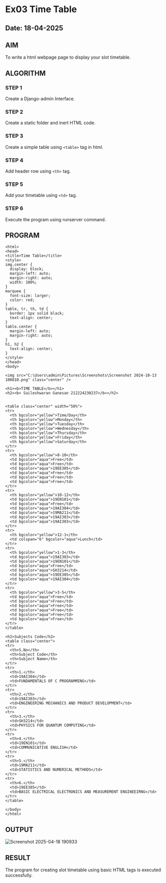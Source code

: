 # Ex03 Time Table
## Date: 18-04-2025

## AIM
To write a html webpage page to display your slot timetable.

## ALGORITHM
### STEP 1
Create a Django-admin Interface.

### STEP 2
Create a static folder and inert HTML code.

### STEP 3
Create a simple table using ```<table>``` tag in html.

### STEP 4
Add header row using ```<th>``` tag.

### STEP 5
Add your timetable using ```<td>``` tag.

### STEP 6
Execute the program using runserver command.

## PROGRAM
```
<html>
<head>
<title>Time Table</title>
<style>
img.center {
  display: block;
  margin-left: auto;
  margin-right: auto;
  width: 100%;
}
marquee {
  font-size: larger;
  color: red;
}
table, tr, th, td {
  border: 1px solid black;
  text-align: center;
}
table.center {
  margin-left: auto;
  margin-right: auto;
}
h1, h2 {
  text-align: center;
}
</style>
</head>
<body>

<img src="C:\Users\admin\Pictures\Screenshots\Screenshot 2024-10-13 100810.png" class="center" />

<h1><b>TIME TABLE</b></h1>
<h2><b> Saileshwaran Ganesan 212224230237</b></h2>


<table class="center" width="50%">
<tr>
  <th bgcolor="yellow">Time/Day</th>
  <th bgcolor="yellow">Monday</th>
  <th bgcolor="yellow">Tuesday</th>
  <th bgcolor="yellow">Wednesday</th>
  <th bgcolor="yellow">Thursday</th>
  <th bgcolor="yellow">Friday</th>
  <th bgcolor="yellow">Saturday</th>
</tr>
<tr>
  <th bgcolor="yellow">8-10</th>
  <td bgcolor="aqua">Free</td>
  <td bgcolor="aqua">Free</td>
  <td bgcolor="aqua">19EE305</td>
  <td bgcolor="aqua">Free</td>
  <td bgcolor="aqua">Free</td>
  <td bgcolor="aqua">Free</td>
</tr>
<tr>
  <th bgcolor="yellow">10-12</th>
  <td bgcolor="aqua">19EN101</td>
  <td bgcolor="aqua">Free</td>
  <td bgcolor="aqua">19AI304</td>
  <td bgcolor="aqua">19MA211</td>
  <td bgcolor="aqua">19AI303</td>
  <td bgcolor="aqua">19AI303</td>
</tr>
<tr>
  <th bgcolor="yellow">12-1</th>
  <td colspan="6" bgcolor="aqua">Lunch</td>
</tr>
<tr>
  <th bgcolor="yellow">1-3</th>
  <td bgcolor="aqua">19AI303</td>
  <td bgcolor="aqua">19EN101</td>
  <td bgcolor="aqua">Free</td>
  <td bgcolor="aqua">SH3214</td>
  <td bgcolor="aqua">19EE305</td>
  <td bgcolor="aqua">19AI304</td>
</tr>
<tr>
  <th bgcolor="yellow">3-5</th>
  <td bgcolor="aqua">Free</td>
  <td bgcolor="aqua">Free</td>
  <td bgcolor="aqua">Free</td>
  <td bgcolor="aqua">Free</td>
  <td bgcolor="aqua">Free</td>
  <td bgcolor="aqua">Free</td>
</tr>
</table>

<h2>Subjects Code</h2>
<table class="center">
<tr>
  <th>S.No</th>
  <th>Subject Code</th>
  <th>Subject Name</th>
</tr>
<tr>
  <th>1.</th>
  <td>19AI304</td>
  <td>FUNDAMENTALS OF C PROGRAMMING</td>
</tr>
<tr>
  <th>2.</th>
  <td>19AI303</td>
  <td>ENGINEERING MECHANICS AND PRODUCT DEVELOPMENT</td>
</tr>
<tr>
  <th>3.</th>
  <td>SH3214</td>
  <td>PHYSICS FOR QUANTUM COMPUTING</td>
</tr>
<tr>
  <th>4.</th>
  <td>19EN101</td>
  <td>COMMUNICATIVE ENGLISH</td>
</tr>
<tr>
  <th>5.</th>
  <td>19MA211</td>
  <td>STATISTICS AND NUMERICAL METHODS</td>
</tr>
<tr>
  <th>6.</th>
  <td>19EE305</td>
  <td>BASIC ELECTRICAL ELECTRONICS AND MEASUREMENT ENGINEEIRNG</td>
</tr>
</table>

</body>
</html>

```

## OUTPUT
![Screenshot 2025-04-18 190933](https://github.com/user-attachments/assets/a5f21888-3e8f-48c9-abbd-615635780671)


## RESULT
The program for creating slot timetable using basic HTML tags is executed successfully.
